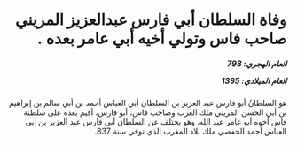 <h1 dir="rtl">وفاة السلطان أبي فارس عبدالعزيز المريني صاحب فاس وتولي أخيه أبي عامر بعده .</h1>

<h5 dir="rtl">العام الهجري:  798

العام الميلادي: 1395

</h5>

<p dir="rtl">هو السلطانُ أبو فارس عبد العزيز بن السلطان أبي العباس أحمد بن أبي سالم بن إبراهيم بن أبي الحسن المريني ملك الغرب وصاحب فاس، أبو فارس، أقيم بعده على سلطنة فاس أخوه أبو عامر عبد الله. وهو يختلف عن السلطان أبي فارس عبد العزيز بن أبي العباس أحمد الحفصي ملك بلاد المغرب الذي توفي سنة 837.</p></br>

